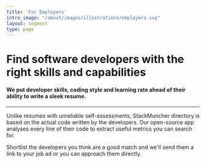 ```yaml
---
title: 'For Employers'
intro_image: "/about/images/illustrations/employers.svg"
layout: segment
type: page
---
```


# Find software developers with the right skills and capabilities

#### We put developer skills, coding style and learning rate ahead of their ability to write a sleek resume.

---

Unlike resumes with unreliable self-assessments, StackMuncher directory is based on the actual code written by the developers. 
Our open-source app analyses every line of their code to extract useful metrics you can search for.

Shortlist the developers you think are a good match and we'll send them a link to your job ad or you can approach them directly.
